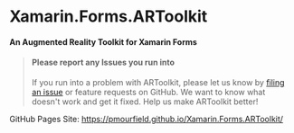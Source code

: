 # Xamarin.Forms.ARToolkit
#### An Augmented Reality Toolkit for Xamarin Forms

> #### Please report any Issues you run into
> If you run into a problem with ARToolkit, please let us know by [filing an issue](https://github.com/pmourfield/Xamarin.Forms.ARToolkit/issues) or feature requests on GitHub. We want to know what doesn't work and get it fixed. Help us make ARToolkit better!

GitHub Pages Site: https://pmourfield.github.io/Xamarin.Forms.ARToolkit/
